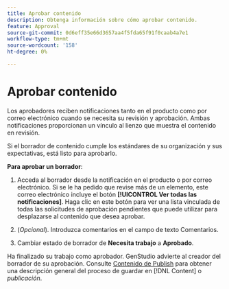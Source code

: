 ```yaml
---
title: Aprobar contenido
description: Obtenga información sobre cómo aprobar contenido.
feature: Approval
source-git-commit: 0d6eff35e66d3657aa4f5fda65f91f0caab4a7e1
workflow-type: tm+mt
source-wordcount: '158'
ht-degree: 0%

---
```



# Aprobar contenido

Los aprobadores reciben notificaciones tanto en el producto como por correo electrónico cuando se necesita su revisión y aprobación. Ambas notificaciones proporcionan un vínculo al lienzo que muestra el contenido en revisión.

Si el borrador de contenido cumple los estándares de su organización y sus expectativas, está listo para aprobarlo.

**Para aprobar un borrador**:

1. Acceda al borrador desde la notificación en el producto o por correo electrónico. Si se le ha pedido que revise más de un elemento, este correo electrónico incluye el botón **[!UICONTROL Ver todas las notificaciones]**. Haga clic en este botón para ver una lista vinculada de todas las solicitudes de aprobación pendientes que puede utilizar para desplazarse al contenido que desea aprobar.

1. (_Opcional_). Introduzca comentarios en el campo de texto Comentarios.

1. Cambiar estado de borrador de **Necesita trabajo** a **Aprobado**.

Ha finalizado su trabajo como aprobador. GenStudio advierte al creador del borrador de su aprobación. Consulte [Contenido de Publish](./publish-content.md) para obtener una descripción general del proceso de guardar en [!DNL Content] o _publicación_.

